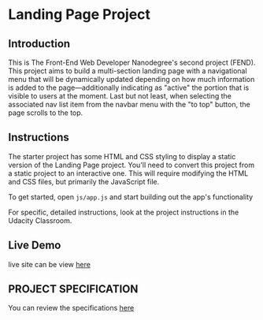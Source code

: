 # Landing Page Project


## Introduction
This is The Front-End Web Developer Nanodegree's second project (FEND). This project aims to build a multi-section landing page with a navigational menu that will be dynamically updated depending on how much information is added to the page—additionally indicating as "active" the portion that is visible to users at the moment. Last but not least, when selecting the associated nav list item from the navbar menu with the "to top" button, the page scrolls to the top.

## Instructions

The starter project has some HTML and CSS styling to display a static version of the Landing Page project. You'll need to convert this project from a static project to an interactive one. This will require modifying the HTML and CSS files, but primarily the JavaScript file.

To get started, open `js/app.js` and start building out the app's functionality

For specific, detailed instructions, look at the project instructions in the Udacity Classroom.

## Live Demo
live site can be view [here](https://amjad-m.github.io/FEND_project_2/)

## PROJECT SPECIFICATION
You can review the specifications [here](https://review.udacity.com/#!/rubrics/2658/view)